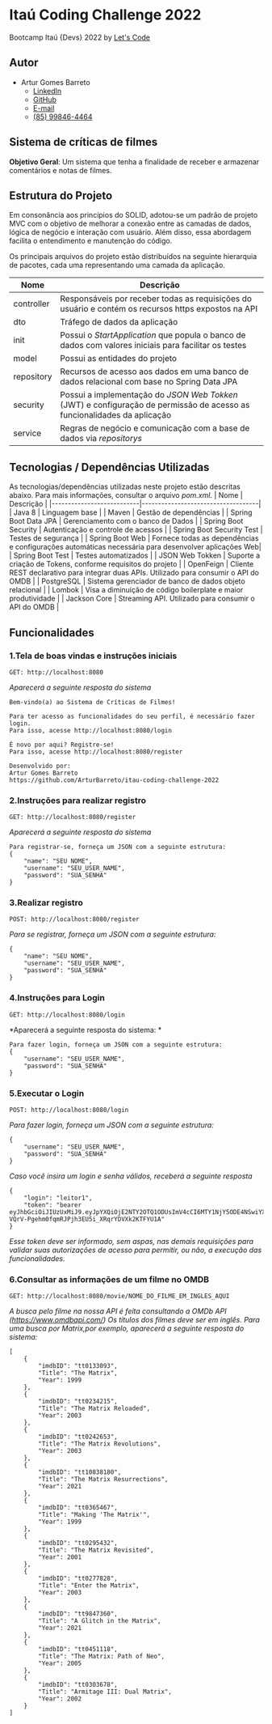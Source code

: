 # Itaú Coding Challenge 2022
Bootcamp Itaú {Devs} 2022 by [Let's Code](https://letscode.com.br/processos-seletivos/itau-bootcamp-dev)
## Autor
- Artur Gomes Barreto
	+ [LinkedIn](https://www.linkedin.com/in/arturgomesbarreto/)
	+ [GitHub](https://github.com/ArturBarreto/itau-coding-challenge-2022)
	+ [E-mail](artur.gomes.barreto@gmail.com)
	+ [(85) 99846-4464](https://api.whatsapp.com/send?phone=5585998464464)
## Sistema de críticas de filmes
**Objetivo Geral**: Um sistema que tenha a finalidade de receber e armazenar comentários e notas de filmes.  
## Estrutura do Projeto  
Em consonância aos princípios do SOLID, adotou-se um padrão de projeto MVC com o objetivo de melhorar a conexão entre as camadas de dados, lógica de negócio e interação com usuário. Além disso, essa abordagem facilita o entendimento e manutenção do código.

Os principais arquivos do projeto estão distribuídos na seguinte hierarquia de pacotes, cada uma representando uma camada da aplicação.

| Nome       | Descrição |
|------------|-----------	|
| controller | Responsáveis por receber todas as requisições do usuário e contém os recursos https expostos na API                     |
| dto        | Tráfego de dados da aplicação                                                                                           |
| init       | Possui o *StartApplication* que popula o banco de dados com valores iniciais para facilitar os testes                   |
| model      | Possui as entidades do projeto                                                                                          |
| repository | Recursos de acesso aos dados em uma banco de dados relacional  com base no Spring Data JPA                              |
| security   | Possui a implementação do *JSON Web Tokken* (JWT) e configuração de permissão de acesso as funcionalidades da aplicação |
| service    | Regras de negócio e comunicação com a base de dados via *repositorys*                                                   |

## Tecnologias / Dependências Utilizadas
As tecnologias/dependências utilizadas neste projeto estão descritas abaixo. Para mais informações, consultar o arquivo *pom.xml*.
| Nome                      | Descrição                          |
|---------------------------|------------------------------------|
| Java 8                    | Linguagem base                     | 
| Maven                     | Gestão de dependências             |
| Spring Boot Data JPA      | Gerenciamento com o banco de Dados |
| Spring Boot Security      | Autenticação e controle de acessos | 
| Spring Boot Security Test | Testes de segurança                |
| Spring Boot Web           | Fornece todas as dependências e configurações automáticas necessária para desenvolver aplicações Web|
| Spring Boot Test          | Testes automatizados               |
| JSON Web Tokken           | Suporte a criação de Tokens, conforme requisitos do projeto |
| OpenFeign                 | Cliente REST declarativo para integrar duas APIs. Utilizado para consumir o API do OMDB  |
| PostgreSQL                | Sistema gerenciador de banco de dados objeto relacional |
| Lombok                    | Visa a diminuição de código boilerplate e maior produtividade |
| Jackson Core              | Streaming API. Utilizado para consumir o API do OMDB |

## Funcionalidades
### **1.Tela de boas vindas e instruções iniciais**
```
GET: http://localhost:8080
```
*Aparecerá a seguinte resposta do sistema*
```
Bem-vindo(a) ao Sistema de Críticas de Filmes!

Para ter acesso as funcionalidades do seu perfil, é necessário fazer login.
Para isso, acesse http://localhost:8080/login

É novo por aqui? Registre-se!
Para isso, acesse http://localhost:8080/register

Desenvolvido por:
Artur Gomes Barreto
https://github.com/ArturBarreto/itau-coding-challenge-2022
```
### **2.Instruções para realizar registro**
```
GET: http://localhost:8080/register
```
*Aparecerá a seguinte resposta do sistema*
```
Para registrar-se, forneça um JSON com a seguinte estrutura:
{
    "name": "SEU NOME",
    "username": "SEU_USER_NAME",
    "password": "SUA_SENHA"
}
```
### **3.Realizar registro**
```
POST: http://localhost:8080/register
```
*Para se registrar, forneça um JSON com a seguinte estrutura:*
```
{
    "name": "SEU NOME",
    "username": "SEU_USER_NAME",
    "password": "SUA_SENHA"
}
```
### **4.Instruções para Login**
```
GET: http://localhost:8080/login
```
*Aparecerá a seguinte resposta do sistema:	*
```
Para fazer login, forneça um JSON com a seguinte estrutura:
{
    "username": "SEU_USER_NAME",
    "password": "SUA_SENHA"
}
```
### **5.Executar o Login**
```
POST: http://localhost:8080/login
```
*Para fazer login, forneça um JSON com a seguinte estrutura:*
```
{
    "username": "SEU_USER_NAME",
    "password": "SUA_SENHA"
}
```
*Caso você insira um login e senha válidos, receberá a seguinte resposta*
```
{
    "login": "leitor1",
    "token": "bearer eyJhbGciOiJIUzUxMiJ9.eyJpYXQiOjE2NTY2OTQ1ODUsImV4cCI6MTY1NjY5ODE4NSwiYXV0aG9yaXRpZXMiOlsiUk9MRV9MRUlUT1IiXX0.SvuCJFGft9nqhooe6Bu3N1HivFrWp0qunWeEsP8sare-VQrV-Pgehm0fqmRJPjh3EU5i_XRqrYDVXk2KTFYU1A"
}
```
*Esse token deve ser informado, sem aspas, nas demais requisições para validar suas autorizações de acesso para permitir, ou não, a execução das funcionalidades.*
### **6.Consultar as informações de um filme no OMDB**
```
GET: http://localhost:8080/movie/NOME_DO_FILME_EM_INGLES_AQUI
```
*A busca pelo filme na nossa API é feita consultando a OMDb API (https://www.omdbapi.com/)*
*Os títulos dos filmes deve ser em inglês.*
*Para uma busca por Matrix,por exemplo, aparecerá a seguinte resposta do sistema:*
```
[
    {
        "imdbID": "tt0133093",
        "Title": "The Matrix",
        "Year": 1999
    },
    {
        "imdbID": "tt0234215",
        "Title": "The Matrix Reloaded",
        "Year": 2003
    },
    {
        "imdbID": "tt0242653",
        "Title": "The Matrix Revolutions",
        "Year": 2003
    },
    {
        "imdbID": "tt10838180",
        "Title": "The Matrix Resurrections",
        "Year": 2021
    },
    {
        "imdbID": "tt0365467",
        "Title": "Making 'The Matrix'",
        "Year": 1999
    },
    {
        "imdbID": "tt0295432",
        "Title": "The Matrix Revisited",
        "Year": 2001
    },
    {
        "imdbID": "tt0277828",
        "Title": "Enter the Matrix",
        "Year": 2003
    },
    {
        "imdbID": "tt9847360",
        "Title": "A Glitch in the Matrix",
        "Year": 2021
    },
    {
        "imdbID": "tt0451118",
        "Title": "The Matrix: Path of Neo",
        "Year": 2005
    },
    {
        "imdbID": "tt0303678",
        "Title": "Armitage III: Dual Matrix",
        "Year": 2002
    }
]
```